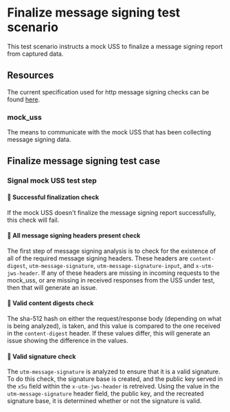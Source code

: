 # Finalize message signing test scenario

This test scenario instructs a mock USS to finalize a message signing report from captured data.

## Resources
The current specification used for http message signing checks can be found [here](https://datatracker.ietf.org/doc/html/draft-ietf-httpbis-message-signatures-11).

### mock_uss

The means to communicate with the mock USS that has been collecting message signing data.

## Finalize message signing test case

### Signal mock USS test step

#### 🛑 Successful finalization check

If the mock USS doesn't finalize the message signing report successfully, this check will fail.

#### 🛑 All message signing headers present check

The first step of message signing analysis is to check for the existence of all of the required message signing headers. These headers are `content-digest`, `utm-message-signature`, `utm-message-signature-input`, and `x-utm-jws-header`. If any of these headers are missing in incoming requests to the mock_uss, or are missing in received responses from the USS under test, then that will generate an issue.

#### 🛑 Valid content digests check

The sha-512 hash on either the request/response body (depending on what is being analyzed), is taken, and this value is compared to the one received in the `content-digest` header. If these values differ, this will generate an issue showing the difference in the values.

#### 🛑 Valid signature check

The `utm-message-signature` is analyzed to ensure that it is a valid signature. To do this check, the signature base is created, and the public key served in the `x5u` field within the `x-utm-jws-header` is retreived. Using the value in the `utm-message-signature` header field, the public key, and the recreated signature base, it is determined whether or not the signature is valid.
